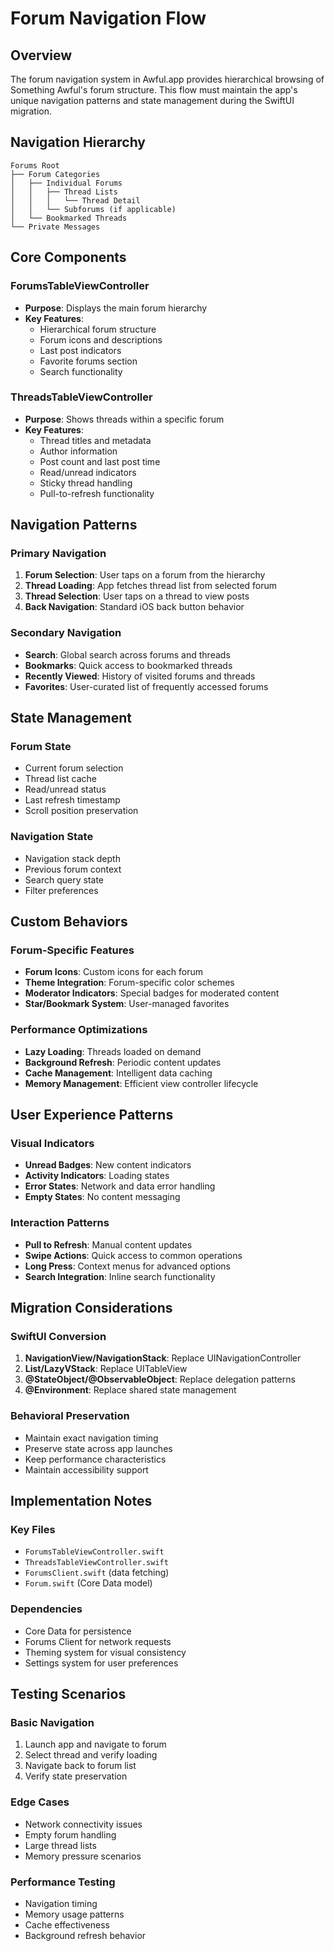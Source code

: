 # Forum Navigation Flow

## Overview

The forum navigation system in Awful.app provides hierarchical browsing of Something Awful's forum structure. This flow must maintain the app's unique navigation patterns and state management during the SwiftUI migration.

## Navigation Hierarchy

```
Forums Root
├── Forum Categories
│   ├── Individual Forums
│   │   ├── Thread Lists
│   │   │   └── Thread Detail
│   │   └── Subforums (if applicable)
│   └── Bookmarked Threads
└── Private Messages
```

## Core Components

### ForumsTableViewController
- **Purpose**: Displays the main forum hierarchy
- **Key Features**:
  - Hierarchical forum structure
  - Forum icons and descriptions
  - Last post indicators
  - Favorite forums section
  - Search functionality

### ThreadsTableViewController
- **Purpose**: Shows threads within a specific forum
- **Key Features**:
  - Thread titles and metadata
  - Author information
  - Post count and last post time
  - Read/unread indicators
  - Sticky thread handling
  - Pull-to-refresh functionality

## Navigation Patterns

### Primary Navigation
1. **Forum Selection**: User taps on a forum from the hierarchy
2. **Thread Loading**: App fetches thread list from selected forum
3. **Thread Selection**: User taps on a thread to view posts
4. **Back Navigation**: Standard iOS back button behavior

### Secondary Navigation
- **Search**: Global search across forums and threads
- **Bookmarks**: Quick access to bookmarked threads
- **Recently Viewed**: History of visited forums and threads
- **Favorites**: User-curated list of frequently accessed forums

## State Management

### Forum State
- Current forum selection
- Thread list cache
- Read/unread status
- Last refresh timestamp
- Scroll position preservation

### Navigation State
- Navigation stack depth
- Previous forum context
- Search query state
- Filter preferences

## Custom Behaviors

### Forum-Specific Features
- **Forum Icons**: Custom icons for each forum
- **Theme Integration**: Forum-specific color schemes
- **Moderator Indicators**: Special badges for moderated content
- **Star/Bookmark System**: User-managed favorites

### Performance Optimizations
- **Lazy Loading**: Threads loaded on demand
- **Background Refresh**: Periodic content updates
- **Cache Management**: Intelligent data caching
- **Memory Management**: Efficient view controller lifecycle

## User Experience Patterns

### Visual Indicators
- **Unread Badges**: New content indicators
- **Activity Indicators**: Loading states
- **Error States**: Network and data error handling
- **Empty States**: No content messaging

### Interaction Patterns
- **Pull to Refresh**: Manual content updates
- **Swipe Actions**: Quick access to common operations
- **Long Press**: Context menus for advanced options
- **Search Integration**: Inline search functionality

## Migration Considerations

### SwiftUI Conversion
1. **NavigationView/NavigationStack**: Replace UINavigationController
2. **List/LazyVStack**: Replace UITableView
3. **@StateObject/@ObservableObject**: Replace delegation patterns
4. **@Environment**: Replace shared state management

### Behavioral Preservation
- Maintain exact navigation timing
- Preserve state across app launches
- Keep performance characteristics
- Maintain accessibility support

## Implementation Notes

### Key Files
- `ForumsTableViewController.swift`
- `ThreadsTableViewController.swift`
- `ForumsClient.swift` (data fetching)
- `Forum.swift` (Core Data model)

### Dependencies
- Core Data for persistence
- Forums Client for network requests
- Theming system for visual consistency
- Settings system for user preferences

## Testing Scenarios

### Basic Navigation
1. Launch app and navigate to forum
2. Select thread and verify loading
3. Navigate back to forum list
4. Verify state preservation

### Edge Cases
- Network connectivity issues
- Empty forum handling
- Large thread lists
- Memory pressure scenarios

### Performance Testing
- Navigation timing
- Memory usage patterns
- Cache effectiveness
- Background refresh behavior